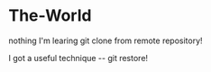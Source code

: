 # The-World
nothing
I'm learing git clone from remote repository!

I got a useful technique -- git restore!
